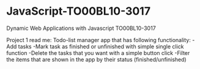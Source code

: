 # JavaScript-TO00BL10-3017
Dynamic Web Applications with Javascript TO00BL10-3017

Project 1 read me:
Todo-list manager app that has following functionality:
-Add tasks
-Mark task as finished or unfinished with simple single click function
-Delete the tasks that you want with a simple button click
-Filter the items that are shown in the app by their status (finished/unfinished)
